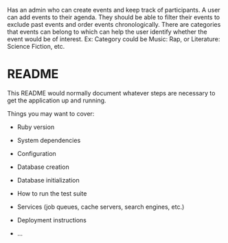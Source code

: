 

Has an admin who can create events and keep track of participants. A user can add events to their agenda.   They should be able to filter their events to exclude past events and order events chronologically.  There are categories that events can belong to which can help the user identify whether the event would be of interest.  Ex: Category could be Music: Rap, or Literature: Science Fiction, etc.

# README

This README would normally document whatever steps are necessary to get the
application up and running.

Things you may want to cover:

* Ruby version

* System dependencies

* Configuration

* Database creation

* Database initialization

* How to run the test suite

* Services (job queues, cache servers, search engines, etc.)

* Deployment instructions

* ...

